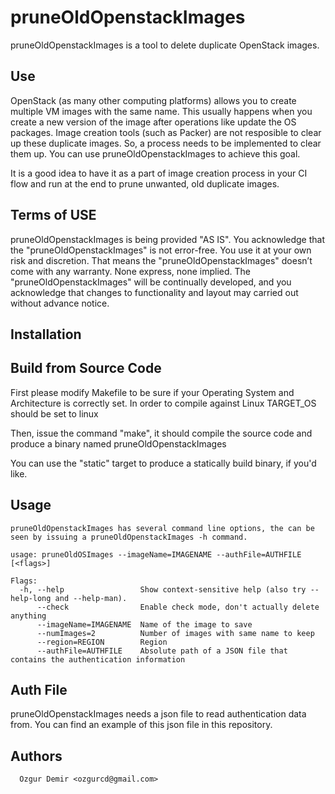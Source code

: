 # pruneOldOpenstackImages

pruneOldOpenstackImages is a tool to delete duplicate OpenStack images.

## Use

OpenStack (as many other computing platforms) allows you to create multiple VM images with the same name. This usually happens when you create a new version of the image after operations like update the OS packages. Image creation tools (such as Packer) are not resposible to clear up these duplicate images. So, a process needs to be implemented to clear them up. You can use pruneOldOpenstackImages to achieve this goal.

It is a good idea to have it as a part of image creation process in your CI flow and run at the end to prune unwanted, old duplicate images.

## Terms of USE

pruneOldOpenstackImages is being provided "AS IS".  You acknowledge that the "pruneOldOpenstackImages" is not error-free. You use it at your own risk and discretion. That means the "pruneOldOpenstackImages" doesn’t come with any warranty. None express, none implied. The "pruneOldOpenstackImages" will be continually developed, and you acknowledge that changes to functionality and layout may carried out without advance notice. 

## Installation

## Build from Source Code

First please modify Makefile to be sure if your Operating System and Architecture is correctly set. In order to compile against Linux TARGET_OS should be set to linux

Then, issue the command "make", it should compile the source code and produce a binary named pruneOldOpenstackImages

You can use the "static" target to produce a statically build binary, if you'd like.

## Usage

```
pruneOldOpenstackImages has several command line options, the can be seen by issuing a pruneOldOpenstackImages -h command.

usage: pruneOldOSImages --imageName=IMAGENAME --authFile=AUTHFILE [<flags>]

Flags:
  -h, --help                 Show context-sensitive help (also try --help-long and --help-man).
      --check                Enable check mode, don't actually delete anything
      --imageName=IMAGENAME  Name of the image to save
      --numImages=2          Number of images with same name to keep
      --region=REGION        Region
      --authFile=AUTHFILE    Absolute path of a JSON file that contains the authentication information
```

## Auth File

pruneOldOpenstackImages needs a json file to read authentication data from. You can find an example of this json file in this repository.

## Authors

      Ozgur Demir <ozgurcd@gmail.com>
